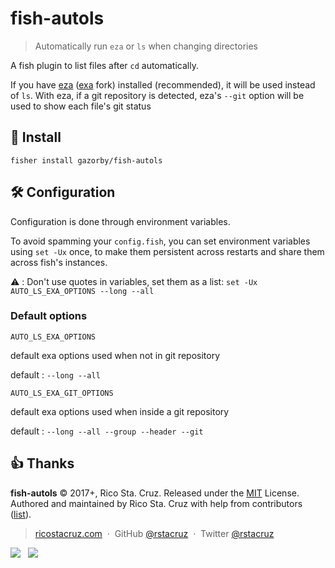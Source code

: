 # fish-autols

> Automatically run `eza` or `ls` when changing directories

A fish plugin to list files after `cd` automatically.

If you have [eza](https://github.com/eza-community/eza) ([exa](https://the.exa.website/) fork) installed (recommended), it will be used instead of `ls`. With eza, if a git repository is detected, eza's `--git` option will be used to show each file's git status

## 🚀 Install

```
fisher install gazorby/fish-autols
```

## 🛠 Configuration

Configuration is done through environment variables.

To avoid spamming your `config.fish`, you can set environment variables using `set -Ux` once, to make them persistent across restarts and share them across fish's instances.

⚠️ : Don't use quotes in variables, set them as a list: `set -Ux AUTO_LS_EXA_OPTIONS --long --all`

### Default options

`AUTO_LS_EXA_OPTIONS`

default exa options used when not in git repository

default : `--long --all`

`AUTO_LS_EXA_GIT_OPTIONS`

default exa options used when inside a git repository

default : `--long --all --group --header --git`

## 👍 Thanks

**fish-autols** © 2017+, Rico Sta. Cruz. Released under the [MIT] License.<br>
Authored and maintained by Rico Sta. Cruz with help from contributors ([list][contributors]).

> [ricostacruz.com](http://ricostacruz.com) &nbsp;&middot;&nbsp;
> GitHub [@rstacruz](https://github.com/rstacruz) &nbsp;&middot;&nbsp;
> Twitter [@rstacruz](https://twitter.com/rstacruz)

[![](https://img.shields.io/github/followers/rstacruz.svg?style=social&label=@rstacruz)](https://github.com/rstacruz) &nbsp;
[![](https://img.shields.io/twitter/follow/rstacruz.svg?style=social&label=@rstacruz)](https://twitter.com/rstacruz)

[MIT]: http://mit-license.org/
[contributors]: http://github.com/rstacruz/fish-autols/contributors
